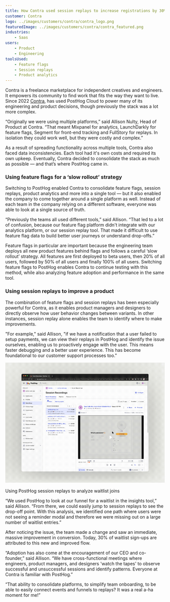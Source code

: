 ```yaml
---
title: How Contra used session replays to increase registrations by 30%
customer: Contra
logo: ../images/customers/contra/contra_logo.png
featuredImage: ../images/customers/contra/contra_featured.png
industries:
    - Saas
users:
    - Product
    - Engineering
toolsUsed:
    - Feature flags
    - Session replays
    - Product analytics
---
```


Contra is a freelance marketplace for independent creatives and engineers. It empowers its community to find work that fits the way they want to live. Since 2022 [Contra](http://www.contra.com), has used PostHog Cloud to power many of its engineering and product decisions, though previously the stack was a lot more complex.

“Originally we were using multiple platforms,” said Allison Nulty, Head of Product at Contra. “That meant Mixpanel for analytics, LaunchDarkly for feature flags, Segment for front-end tracking and FullStory for replays. In isolation they could work well, but they were costly and complex.”

As a result of spreading functionality across multiple tools, Contra also faced data inconsistencies. Each tool had it's own costs and required its own upkeep. Eventually, Contra decided to consolidate the stack as much as possible — and that’s where PostHog came in. 

### Using feature flags for a ‘slow rollout’ strategy

Switching to PostHog enabled Contra to consolidate feature flags, session replays, product analytics and more into a single tool — but it also enabled the company to come together around a single platform as well. Instead of each team in the company relying on a different software, everyone was able to look at a single source of truth.

<BorderWrapper>
    <Quote
        imageSource="/images/customers/allison.jpg"
        size="md"
        name="Allison Nulty"
        title="Head of Product, Contra "
        quote={`“A huge competitive advantage has been the ability to talk directly with PostHog engineers over Slack. We share feedback, ask questions, and make requests and always see a quick response time and thoughtful suggestions. At Contra, we apply these same principles of collaborating with our community to build our product.”`}
    />
</BorderWrapper>

“Previously the teams all used different tools,” said Allison. “That led to a lot of confusion, because our feature flag platform didn't integrate with our analytics platform, or our session replay tool. That made it difficult to use feature flag data to build better user journeys or understand drop-offs.”

Feature flags in particular are important because the engineering team deploys all new product features behind flags and follows a careful ‘slow rollout’ strategy. All features are first deployed to beta users, then 20% of all users, followed by 50% of all users and finally 100% of all users. Switching feature flags to PostHog enables Contra to continue testing with this method, while also analyzing feature adoption and performance in the same tool. 

### Using session replays to improve a product

The combination of feature flags and session replays has been especially powerful for Contra, as it enables product managers and designers to directly observe how user behavior changes between variants. In other instances, session replay alone enables the team to identify where to make improvements.

"For example," said Allison, "if we have a notification that a user failed to setup payments, we can view their replays in PostHog and identify the issue ourselves, enabling us to proactively engage with the user. This means faster debugging and a better user experience. This has become foundational to our customer support processes too."

![Contra screenshot](../images/customers/contra/contra_session.gif)
<Caption>Using PostHog session replays to analyze waitlist joins</Caption>

“We used PostHog to look at our funnel for a waitlist in the insights tool,” said Allison. “From there, we could easily jump to session replays to see the drop-off point. With this analysis, we identified one path where users were not seeing a reminder modal and therefore we were missing out on a large number of waitlist entries.”

After noticing the issue, the team made a change and saw an immediate, massive improvement in conversion. Today, 30% of waitlist sign-ups are attributed to this new and improved flow. 

“Adoption has also come at the encouragement of our CEO and co-founder,” said Allison. “We have cross-functional meetings where engineers, product managers, and designers 'watch the tapes' to observe successful and unsuccessful sessions and identify patterns. Everyone at Contra is familiar with PostHog.”

“That ability to consolidate platforms, to simplify team onboarding, to be able to easily connect events and funnels to replays? It was a real a-ha moment for me!”